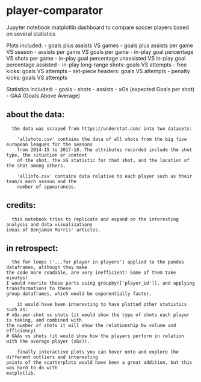 # player-comparator
Jupyter notebook matplotlib dashboard to compare soccer players based on several statistics

Plots included:
      - goals plus assists VS games
      - goals plus assists per game VS season
      - assists per game VS goals per game
      - in-play goal percentage VS shots per game
      - in-play goal percentage unassisted VS in-play goal percentage assisted
      - in-play long-range shots: goals VS attempts
      - free kicks: goals VS attempts
      - set-piece headers: goals VS attempts
      - penalty kicks: goals VS attempts
      
Statistics included:
      - goals
      - shots
      - assists
      - xGs (expected Goals per shot)
      - GAA (Goals Above Average)
      

## about the data:
      the data was scraped from https://understat.com/ into two datasets:
      
        'allshots.csv' contains the data of all shots from the big five european leagues for the seasons
        from 2014-15 to 2017-18. The attributes recorded include the shot type, the situation or context
        of the shot, the xG statistic for that shot, and the location of the shot among others. 
        
        'allinfo.csv' contains data relative to each player such as their team/s each season and the
        number of appearances.
        
## credits:
      this notebook tries to replicate and expand on the interesting analysis and data visualizations
    ideas of Benjamin Morris' articles.
        
## in retrospect:
      the for loops ('...for player in players') applied to the pandas dataframes, although they make
    the code more readable, are very inefficient! Some of them take minutes!
    I would rewrite those parts using groupby(['player_id']), and applying transformations to these
    group dataframes, which would be exponentially faster.
        
        it would have been interesting to have plotted other statistics such as:
    # xGs-per-shot vs shots (it would show the type of shots each player is taking, and combined with
    the number of shots it will show the relationship bw volume and efficiency)
    # GAAs vs shots (it would show how the players perform in relation with the average player (xGs)).
    
        finally interactive plots you can hover onto and explore the different outliers and interesting
    points of the scatterplots would have been a great addition, but this was hard to do with
    matplotlib.    
